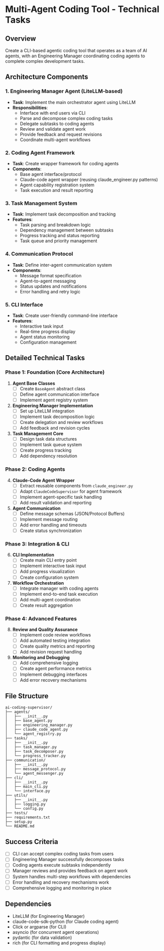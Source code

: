 # Multi-Agent Coding Tool - Technical Tasks

## Overview
Create a CLI-based agentic coding tool that operates as a team of AI agents, with an Engineering Manager coordinating coding agents to complete complex development tasks.

## Architecture Components

### 1. Engineering Manager Agent (LiteLLM-based)
- **Task**: Implement the main orchestrator agent using LiteLLM
- **Responsibilities**:
  - Interface with end users via CLI
  - Parse and decompose complex coding tasks
  - Delegate subtasks to coding agents
  - Review and validate agent work
  - Provide feedback and request revisions
  - Coordinate multi-agent workflows

### 2. Coding Agent Framework
- **Task**: Create wrapper framework for coding agents
- **Components**:
  - Base agent interface/protocol
  - Claude-code agent wrapper (reusing claude_engineer.py patterns)
  - Agent capability registration system
  - Task execution and result reporting

### 3. Task Management System
- **Task**: Implement task decomposition and tracking
- **Features**:
  - Task parsing and breakdown logic
  - Dependency management between subtasks
  - Progress tracking and status reporting
  - Task queue and priority management

### 4. Communication Protocol
- **Task**: Define inter-agent communication system
- **Components**:
  - Message format specification
  - Agent-to-agent messaging
  - Status updates and notifications
  - Error handling and retry logic

### 5. CLI Interface
- **Task**: Create user-friendly command-line interface
- **Features**:
  - Interactive task input
  - Real-time progress display
  - Agent status monitoring
  - Configuration management

## Detailed Technical Tasks

### Phase 1: Foundation (Core Architecture)
1. **Agent Base Classes**
   - [ ] Create `BaseAgent` abstract class
   - [ ] Define agent communication interface
   - [ ] Implement agent registry system

2. **Engineering Manager Implementation**
   - [ ] Set up LiteLLM integration
   - [ ] Implement task decomposition logic
   - [ ] Create delegation and review workflows
   - [ ] Add feedback and revision cycles

3. **Task Management Core**
   - [ ] Design task data structures
   - [ ] Implement task queue system
   - [ ] Create progress tracking
   - [ ] Add dependency resolution

### Phase 2: Coding Agents
4. **Claude-Code Agent Wrapper**
   - [ ] Extract reusable components from `claude_engineer.py`
   - [ ] Adapt `ClaudeCodeSupervisor` for agent framework
   - [ ] Implement agent-specific task handling
   - [ ] Add result validation and reporting

5. **Agent Communication**
   - [ ] Define message schemas (JSON/Protocol Buffers)
   - [ ] Implement message routing
   - [ ] Add error handling and timeouts
   - [ ] Create status synchronization

### Phase 3: Integration & CLI
6. **CLI Implementation**
   - [ ] Create main CLI entry point
   - [ ] Implement interactive task input
   - [ ] Add progress visualization
   - [ ] Create configuration system

7. **Workflow Orchestration**
   - [ ] Integrate manager with coding agents
   - [ ] Implement end-to-end task execution
   - [ ] Add multi-agent coordination
   - [ ] Create result aggregation

### Phase 4: Advanced Features
8. **Review and Quality Assurance**
   - [ ] Implement code review workflows
   - [ ] Add automated testing integration
   - [ ] Create quality metrics and reporting
   - [ ] Add revision request handling

9. **Monitoring and Debugging**
   - [ ] Add comprehensive logging
   - [ ] Create agent performance metrics
   - [ ] Implement debugging interfaces
   - [ ] Add error recovery mechanisms

## File Structure
```
ai-coding-supervisor/
├── agents/
│   ├── __init__.py
│   ├── base_agent.py
│   ├── engineering_manager.py
│   ├── claude_code_agent.py
│   └── agent_registry.py
├── tasks/
│   ├── __init__.py
│   ├── task_manager.py
│   ├── task_decomposer.py
│   └── progress_tracker.py
├── communication/
│   ├── __init__.py
│   ├── message_protocol.py
│   └── agent_messenger.py
├── cli/
│   ├── __init__.py
│   ├── main_cli.py
│   └── interface.py
├── utils/
│   ├── __init__.py
│   ├── logging.py
│   └── config.py
├── tests/
├── requirements.txt
├── setup.py
└── README.md
```

## Success Criteria
- [ ] CLI can accept complex coding tasks from users
- [ ] Engineering Manager successfully decomposes tasks
- [ ] Coding agents execute subtasks independently
- [ ] Manager reviews and provides feedback on agent work
- [ ] System handles multi-step workflows with dependencies
- [ ] Error handling and recovery mechanisms work
- [ ] Comprehensive logging and monitoring in place

## Dependencies
- LiteLLM (for Engineering Manager)
- claude-code-sdk-python (for Claude coding agent)
- Click or argparse (for CLI)
- asyncio (for concurrent agent operations)
- pydantic (for data validation)
- rich (for CLI formatting and progress display)
